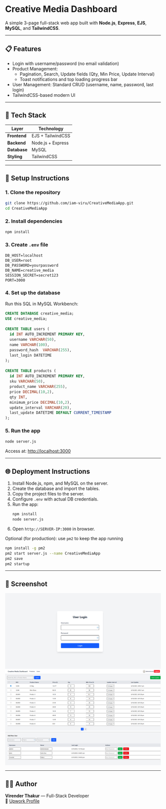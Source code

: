 # Creative Media Dashboard

A simple 3-page full-stack web app built with **Node.js**, **Express**, **EJS**, **MySQL**, and **TailwindCSS**.

---

## 📋 Features
- Login with username/password (no email validation)
- Product Management:
  - Pagination, Search, Update fields (Qty, Min Price, Update Interval)
  - Toast notifications and top loading progress bar
- User Management: Standard CRUD (username, name, password, last login)
- TailwindCSS-based modern UI

---

## 🧱 Tech Stack
| Layer | Technology |
|-------|-------------|
| **Frontend** | EJS + TailwindCSS |
| **Backend** | Node.js + Express |
| **Database** | MySQL | 
| **Styling** | TailwindCSS |

---

## 🚀 Setup Instructions

### 1. Clone the repository
```bash
git clone https://github.com/iam-viru/CreativeMediaApp.git
cd CreativeMediaApp
```

### 2. Install dependencies
```bash
npm install
```

### 3. Create `.env` file
```env
DB_HOST=localhost
DB_USER=root
DB_PASSWORD=yourpassword
DB_NAME=creative_media
SESSION_SECRET=secret123
PORT=3000
```

### 4. Set up the database
Run this SQL in MySQL Workbench:
```sql
CREATE DATABASE creative_media;
USE creative_media;

CREATE TABLE users (
  id INT AUTO_INCREMENT PRIMARY KEY,
  username VARCHAR(50),
  name VARCHAR(100),
  password_hash  VARCHAR(255),
  last_login DATETIME
);

CREATE TABLE products (
  id INT AUTO_INCREMENT PRIMARY KEY,
  sku VARCHAR(50),
  product_name VARCHAR(255),
  price DECIMAL(10,2),
  qty INT,
  minimum_price DECIMAL(10,2),
  update_interval VARCHAR(20),
  last_update DATETIME DEFAULT CURRENT_TIMESTAMP
);
```

### 5. Run the app
```bash
node server.js
```

Access at: [http://localhost:3000](http://localhost:3000)

---

## 🌐 Deployment Instructions

1. Install Node.js, npm, and MySQL on the server.
2. Create the database and import the tables.
3. Copy the project files to the server.
4. Configure `.env` with actual DB credentials.
5. Run the app:
   ```bash
   npm install
   node server.js
   ```
6. Open `http://SERVER-IP:3000` in browser.

Optional (for production): use `pm2` to keep the app running
```bash
npm install -g pm2
pm2 start server.js --name CreativeMediaApp
pm2 save
pm2 startup
```

---

## 📸 Screenshot
![Creative Media Dashboard UI](docs/Login-Page.png)
![Creative Media Dashboard UI](docs/Product.png)
![Creative Media Dashboard UI](docs/Users-Page.png)

---

## 👨‍💻 Author
**Virender Thakur** — Full-Stack Developer  
🔗 [Upwork Profile](https://www.upwork.com/freelancers/iamviru)
